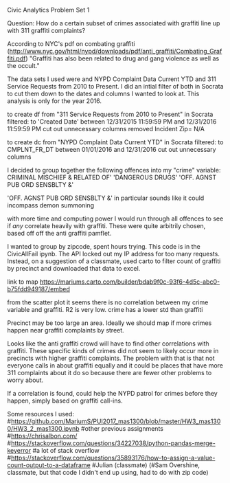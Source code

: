 Civic Analytics Problem Set 1

Question:
How do a certain subset of crimes associated with graffiti line up with 311 graffiti complaints?

According to NYC's pdf on combating graffiti (http://www.nyc.gov/html/nypd/downloads/pdf/anti_graffiti/Combating_Graffiti.pdf)
"Graffiti has also been related to drug and gang violence as well as the occult."

The data sets I used were and NYPD Complaint Data Current YTD and 311 Service Requests from 2010 to Present. I did an intial filter of both in Socrata to cut them down to the dates and columns I wanted to look at. This analysis is only for the year 2016.

to create df from "311 Service Requests from 2010 to Present" in Socrata filtered:
to 'Created Date' between 12/31/2015 11:59:59 PM and 12/31/2016 11:59:59 PM
cut out unnecessary columns
removed Incident Zip= N/A

to create dc from "NYPD Complaint Data Current YTD" in Socrata filtered:
to CMPLNT_FR_DT between 01/01/2016 and 12/31/2016
cut out unnecessary columns

I decided to group together the following offences into my "crime" variable:
CRIMINAL MISCHIEF & RELATED OF'
'DANGEROUS DRUGS'
'OFF. AGNST PUB ORD SENSBLTY &'

'OFF. AGNST PUB ORD SENSBLTY &' in particular sounds like it could incompass demon summoning

with more time and computing power I would run through all offences to see if *any* correlate heavily with graffiti. These were quite arbitrily chosen, based off off the anti graffiti pamflet.

I wanted to group by zipcode, spent hours trying. This code is in the CivicAllFail ipynb. The API locked out my IP address for too many requests. Instead, on a suggestion of a classmate, used carto to filter count of graffiti by precinct and downloaded that data to excel. 

link to map https://mariums.carto.com/builder/bdab9f0c-93f6-4d5c-abc0-b75fdd949187/embed

from the scatter plot it seems there is no correlation between my crime variable and graffiti. R2 is very low. crime has a lower std than graffiti

Precinct may be too large an area. Ideally we should map if more crimes happen near graffiti complaints by street. 

Looks like the anti graffiti crowd will have to find other correlations with graffiti. These specific kinds of crimes did not seem to likely occur more in precincts with higher graffiti complaints. The problem with that is that not everyone calls in about graffiti equally and it could be places that have more 311 complaints about it do so because there are fewer other problems to worry about. 

If a correlation is found, could help the NYPD patrol for crimes before they happen, simply based on graffiti call-ins.

Some resources I used:
#https://github.com/MariumS/PUI2017_mas1300/blob/master/HW3_mas1300/HW3_2_mas1300.ipynb
#other previous assignments
#https://chrisalbon.com/
#https://stackoverflow.com/questions/34227038/python-pandas-merge-keyerror
#a lot of stack overflow
#https://stackoverflow.com/questions/35893176/how-to-assign-a-value-count-output-to-a-dataframe
#Julian (classmate) (#Sam Overshine, classmate, but that code I didn't end up using, had to do with zip code)
